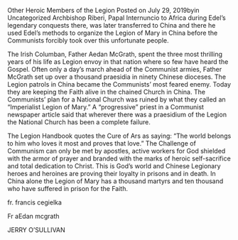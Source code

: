 Other Heroic Members of the Legion
Posted on July 29, 2019byin Uncategorized
Archbishop Riberi, Papal Internuncio to Africa during Edel’s legendary conquests there, was later transferred to China and there he used Edel’s methods to organize the Legion of Mary in China before the Communists forcibly took over this unfortunate people.

The Irish Columban, Father Aedan McGrath, spent the three most thrilling years of his life as Legion envoy in that nation where so few have heard the Gospel. Often only a day’s march ahead of the Communist armies, Father McGrath set up over a thousand praesidia in ninety Chinese dioceses. The Legion patrols in China became the Communists’ most feared enemy. Today they are keeping the Faith alive in the chained Church in China. The Communists’ plan for a National Church was ruined by what they called an “Imperialist Legion of Mary.” A “progressive” priest in a Communist newspaper article said that wherever there was a praesidium of the Legion the National Church has been a complete failure.

The Legion Handbook quotes the Cure of Ars as saying: “The world belongs to him who loves it most and proves that love.” The Challenge of Communism can only be met by apostles, active workers for God shielded with the armor of prayer and branded with the marks of heroic self-sacrifice and total dedication to Christ. This is God’s world and Chinese Legionary heroes and heroines are proving their loyalty in prisons and in death. In China alone the Legion of Mary has a thousand martyrs and ten thousand who have suffered in prison for the Faith.

fr. francis cegielka

Fr aEdan mcgrath

JERRY O’SULLIVAN

